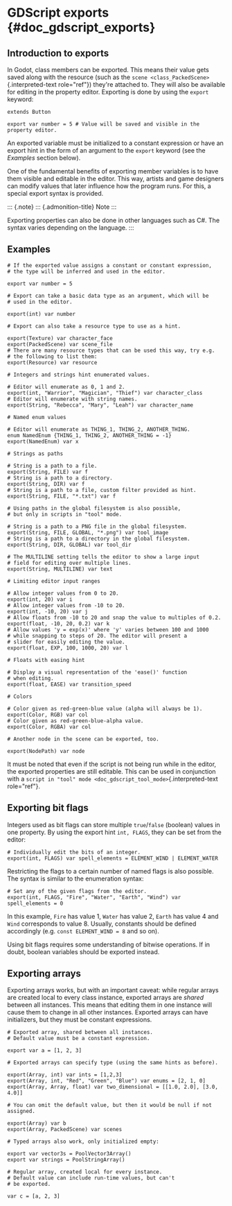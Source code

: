 GDScript exports {#doc_gdscript_exports}
================

Introduction to exports
-----------------------

In Godot, class members can be exported. This means their value gets
saved along with the resource (such as the
`scene <class_PackedScene>`{.interpreted-text role="ref"}) they\'re
attached to. They will also be available for editing in the property
editor. Exporting is done by using the `export` keyword:

    extends Button

    export var number = 5 # Value will be saved and visible in the property editor.

An exported variable must be initialized to a constant expression or
have an export hint in the form of an argument to the `export` keyword
(see the *Examples* section below).

One of the fundamental benefits of exporting member variables is to have
them visible and editable in the editor. This way, artists and game
designers can modify values that later influence how the program runs.
For this, a special export syntax is provided.

::: {.note}
::: {.admonition-title}
Note
:::

Exporting properties can also be done in other languages such as C\#.
The syntax varies depending on the language.
:::

Examples
--------

    # If the exported value assigns a constant or constant expression,
    # the type will be inferred and used in the editor.

    export var number = 5

    # Export can take a basic data type as an argument, which will be
    # used in the editor.

    export(int) var number

    # Export can also take a resource type to use as a hint.

    export(Texture) var character_face
    export(PackedScene) var scene_file
    # There are many resource types that can be used this way, try e.g.
    # the following to list them:
    export(Resource) var resource

    # Integers and strings hint enumerated values.

    # Editor will enumerate as 0, 1 and 2.
    export(int, "Warrior", "Magician", "Thief") var character_class
    # Editor will enumerate with string names.
    export(String, "Rebecca", "Mary", "Leah") var character_name

    # Named enum values

    # Editor will enumerate as THING_1, THING_2, ANOTHER_THING.
    enum NamedEnum {THING_1, THING_2, ANOTHER_THING = -1}
    export(NamedEnum) var x

    # Strings as paths

    # String is a path to a file.
    export(String, FILE) var f
    # String is a path to a directory.
    export(String, DIR) var f
    # String is a path to a file, custom filter provided as hint.
    export(String, FILE, "*.txt") var f

    # Using paths in the global filesystem is also possible,
    # but only in scripts in "tool" mode.

    # String is a path to a PNG file in the global filesystem.
    export(String, FILE, GLOBAL, "*.png") var tool_image
    # String is a path to a directory in the global filesystem.
    export(String, DIR, GLOBAL) var tool_dir

    # The MULTILINE setting tells the editor to show a large input
    # field for editing over multiple lines.
    export(String, MULTILINE) var text

    # Limiting editor input ranges

    # Allow integer values from 0 to 20.
    export(int, 20) var i
    # Allow integer values from -10 to 20.
    export(int, -10, 20) var j
    # Allow floats from -10 to 20 and snap the value to multiples of 0.2.
    export(float, -10, 20, 0.2) var k
    # Allow values 'y = exp(x)' where 'y' varies between 100 and 1000
    # while snapping to steps of 20. The editor will present a
    # slider for easily editing the value.
    export(float, EXP, 100, 1000, 20) var l

    # Floats with easing hint

    # Display a visual representation of the 'ease()' function
    # when editing.
    export(float, EASE) var transition_speed

    # Colors

    # Color given as red-green-blue value (alpha will always be 1).
    export(Color, RGB) var col
    # Color given as red-green-blue-alpha value.
    export(Color, RGBA) var col

    # Another node in the scene can be exported, too.

    export(NodePath) var node

It must be noted that even if the script is not being run while in the
editor, the exported properties are still editable. This can be used in
conjunction with a
`script in "tool" mode <doc_gdscript_tool_mode>`{.interpreted-text
role="ref"}.

Exporting bit flags
-------------------

Integers used as bit flags can store multiple `true`/`false` (boolean)
values in one property. By using the export hint `int, FLAGS`, they can
be set from the editor:

    # Individually edit the bits of an integer.
    export(int, FLAGS) var spell_elements = ELEMENT_WIND | ELEMENT_WATER

Restricting the flags to a certain number of named flags is also
possible. The syntax is similar to the enumeration syntax:

    # Set any of the given flags from the editor.
    export(int, FLAGS, "Fire", "Water", "Earth", "Wind") var spell_elements = 0

In this example, `Fire` has value 1, `Water` has value 2, `Earth` has
value 4 and `Wind` corresponds to value 8. Usually, constants should be
defined accordingly (e.g. `const ELEMENT_WIND = 8` and so on).

Using bit flags requires some understanding of bitwise operations. If in
doubt, boolean variables should be exported instead.

Exporting arrays
----------------

Exporting arrays works, but with an important caveat: while regular
arrays are created local to every class instance, exported arrays are
*shared* between all instances. This means that editing them in one
instance will cause them to change in all other instances. Exported
arrays can have initializers, but they must be constant expressions.

    # Exported array, shared between all instances.
    # Default value must be a constant expression.

    export var a = [1, 2, 3]

    # Exported arrays can specify type (using the same hints as before).

    export(Array, int) var ints = [1,2,3]
    export(Array, int, "Red", "Green", "Blue") var enums = [2, 1, 0]
    export(Array, Array, float) var two_dimensional = [[1.0, 2.0], [3.0, 4.0]]

    # You can omit the default value, but then it would be null if not assigned.

    export(Array) var b
    export(Array, PackedScene) var scenes

    # Typed arrays also work, only initialized empty:

    export var vector3s = PoolVector3Array()
    export var strings = PoolStringArray()

    # Regular array, created local for every instance.
    # Default value can include run-time values, but can't
    # be exported.

    var c = [a, 2, 3]
